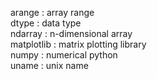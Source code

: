 arange : array range  
dtype : data type  
ndarray : n-dimensional array  
matplotlib : matrix plotting library  
numpy : numerical python  
uname : unix name
